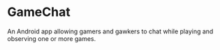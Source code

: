 # GameChat
An Android app allowing gamers and gawkers to chat while playing and observing one or more games.
